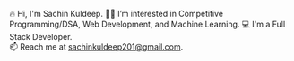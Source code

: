 
🔥 Hi, I'm Sachin Kuldeep.
👨‍💻 I’m interested in Competitive Programming/DSA, Web Development, and Machine Learning.
💻 I'm a Full Stack Developer.  
📫 Reach me at [sachinkuldeep201@gmail.com](mailto:sachinkuldeep201@gmail.com).
